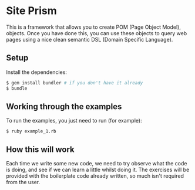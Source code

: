 # Site Prism

This is a framework that allows you to create POM (Page Object Model), objects. Once you have done this, you
can use these objects to query web pages using a nice clean semantic DSL (Domain Specific Language).

## Setup

Install the dependencies:

```bash
$ gem install bundler # if you don't have it already
$ bundle
```

## Working through the examples

To run the examples, you just need to run (for example):

```
$ ruby example_1.rb
```

## How this will work

Each time we write some new code, we need to try observe what the code is doing, and see if we can
learn a little whilst doing it. The exercises will be provided with the boilerplate code already
written, so much isn't required from the user.
